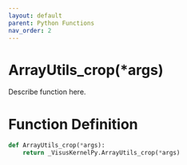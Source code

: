 ```yaml
---
layout: default
parent: Python Functions
nav_order: 2
---
```


# ArrayUtils_crop(*args)

Describe function here.

# Function Definition

```python
def ArrayUtils_crop(*args):
    return _VisusKernelPy.ArrayUtils_crop(*args)
```